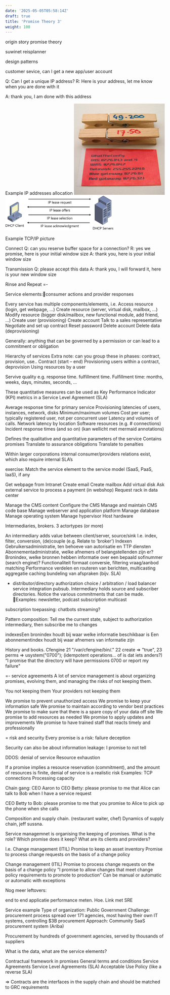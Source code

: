 ```yaml
---
date: '2025-05-05T05:58:14Z'
draft: true
title: 'Promise Theory 3'
weight: 100
---
```


origin story promise theory

suwinet
reisplanner

design patterns

customer sevice, can I get a new app/user account

Q: Can I get a unique IP address?
R: Here is your address, let me know when you are done with it


A: thank you, I am done with this address

Example IP addresses allocation
![alt text](image.png)
![alt text](image-1.png)

Example TCP/IP
picture

Connect
Q: can you reserve buffer space for a connection?
R: yes we promise, here is your initial window size
A: thank you, here is your initial window size

Transmission
Q: please accept this data
A: thank you, I will forward it, here is your new window size

Rinse and Repeat
=-

Service elements:consumer actions and provider responses 

Every service has multiple components/elements, i.e.
Access resource (login, get webpage, …)
Create resource (server, virtual disk, mailbox, …)
Modify resource (bigger disk/mailbox, new functional module, add friend, …)
Create user (provisioning)
Create account
Talk to a sales representative
Negotiate and set up contract
Reset password
Delete account
Delete data (deprovisioning)

Generally: anything that can be governed by a permission or can lead to a commitment or obligation

Hierarchy of services
Extra note: can you group these in phases: contract, provision, use..
Contract (start – end)
Provisioning users within a contract, deprovision
Using resources by a user


Servive quality
e.g. response time. fulfillment time.
Fulfillment time: months, weeks, days, minutes, seconds, …

These quantitative measures can be used as Key Performance Indicator (KPI) metrics in a Service Level Agreement (SLA)

Average response time for primary service
Provisioning latencies of users, instances, network, disks
Minimum/maximum volumes
Cost per user; typically registered user, not per concurrent user
Latency and volumes of calls.
Network latency by location
Software resources (e.g.  # connections)
Incident response times
(and so on)
(kan wellicht met mermaid annotations)

Defines the qualitative and quantitative parameters of the service
Contains promises
Translate to assurance obligations
Translate to penalties

Within larger corporations internal consumer/providers relations exist, which also require internal SLA’s



exercise: Match the service element to the service model (SaaS, PaaS, IaaS), if any

Get webpage from Intranet
Create email
Create mailbox
Add virtual disk
Ask external service to process a payment (in webshop)
Request rack in data center

Manage the CMS content
Configure the CMS
Manage and maintain CMS code base
Manage webserver and application platform
Manage database
Manage operating system
Manage hypervisor
Host hardware

Intermediaries, brokers. 3 actortypes (or more)

An intermediary adds value between client/server, source/sink
I.e. index, filter, conversion, (de)couple
(e.g. Relate to ’broker’)
Indexen
Gebruikersadministratie, ten behoeve van autorisatie en TTP diensten
Abonnementadministratie, welke afnemers of belangstellenden zijn er?
Bronindex, welke bronnen hebben informatie over een bepaald sofinummer (search engine)?
Functionaliteit
formaat conversie, filtering
vraag/aanbod matching
Performance
verdelen en routeren van berichten, multicasting
aggregatie
caching
bundeling van afspraken (bijv. SLA)
- distributor/directory
authorization
choice / arbitration / load balancer
service integration
pubsub. Intermediary holds source and subscriber directories. Notice the various commitments that can be made. Examples: newsletter, podcast subscription
multicast

subscription toepassing: chatbots streaming?

Pattern composition: Tell me the current state, 
subject to authorization intermediary, 
then subscribe me to changes

indexesEen bronindex houdt bij waar welke informatie beschikbaar is
Een abonnementindex houdt bij waar afnemers van informatie zijn

History and books.
Cfengine
21 "/var/cfengine/bin/." 
22   create => "true", 
23   perms => usystem("0700");
(idempotent operations... of is dat iets anders?)
“I promise that the directory will have permissions 0700 or report my failure"

=-
service agreements
A lot of service management is about organizing promises, evolving them, and managing the risks of not keeping them.

You not keeping them
Your providers not keeping them

We promise to prevent unauthorized access
We promise to keep your information safe
We promise to maintain according to vendor best practices
We promise to make sure that there is a spare copy of your data off site
We promise to add resources as needed
We promise to apply updates and improvements
We promise to have trained staff that reacts timely and professionally

= risk and security
Every promise is a risk:
    failure 
    deception

Security can also be about information leakage: I promise to not tell

DDOS: denial of service
Resource exhaustion

If a promise implies a resource reservation (commitment), and the amount of resources is finite, denial of service is a realistic risk
Examples:
TCP connections
Processing capacity

Chain gang: 
CEO Aaron to CEO Betty: please promise to me that Alice can talk to Bob when I have a service request

CEO Betty to Bob: please promise to me that you promise to Alice to pick up the phone when she calls


Composition and supply chain. (restaurant waiter, chef)
Dynamics of supply chain, jeff sussna.

Service managemnet is organising the keeping of promises.
What is the role?
Which promise does it keep?
What are its clients and providers?

I.e. Change management (ITIL)
Promise to keep an asset inventory
Promise to process change requests on the basis of a change policy

Change management (ITIL)
Promise to process change requests on the basis of a change policy
”I promise to allow changes that meet change policy requirements to promote to production”
Can be manual or automatic or automatic with exceptions


Nog meer leftovers:

end to end applicatie performance meten. Hoe. Link met SRE

Service example 
Type of organization: Public Government
Challenge: procurement process spread over 171 agencies, 
most having their own IT systems, 
controlling $3B procurement
Approach: Community SaaS procurement system (Ariba)

Procurement by hundreds of government agencies, served by thousands of suppliers

What is the data, what are the service elements?

Contractual framework in promises
General terms and conditions
Service Agreements
Service Level Agreements (SLA)
Acceptable Use Policy (like a reverse SLA)

=> Contracts are the interfaces in the supply chain and should be matched to GRC requirements
